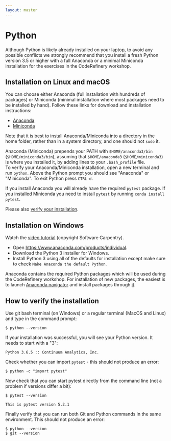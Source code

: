 ```yaml
---
layout: master
---
```


# Python

Although Python is likely already installed on your laptop, to avoid
any possible conflicts we strongly recommend that you install a fresh
Python version 3.5 or higher with a full Anaconda or a minimal
Miniconda installation for the exercises in the CodeRefinery workshop.

## Installation on Linux and macOS

You can choose either Anaconda (full installation with hundreds of
packages) or Miniconda (minimal installation where most packages need
to be installed by hand). Follow these links for download and
installation instructions:

- [Anaconda](https://docs.continuum.io/anaconda/install)
- [Miniconda](https://docs.conda.io/en/latest/miniconda.html)


Note that it is best to install Anaconda/Miniconda into a directory in
the home folder, rather than in a system directory, and one should not
`sudo` it.

Anaconda (Miniconda) prepends your PATH with `$HOME/anaconda3/bin`
(`$HOME/miniconda3/bin`), assuming that `$HOME/anaconda3`
(`$HOME/miniconda3`) is where you installed it, by adding lines to
your `.bash_profile` file.  
To verify your Anaconda/Miniconda
installation, open a new terminal and run `python`. Above the Python
prompt you should see "Anaconda" or "Miniconda". To exit Python press
`CTRL-d`.

If you install Anaconda you will already have the required `pytest`
package. If you installed Miniconda you need to install `pytest`
by running `conda install pytest`.

Please also [verify your installation](#how-to-verify-the-installation).


## Installation on Windows

Watch the [video tutorial](https://www.youtube.com/watch?v=xxQ0mzZ8UvA)
(copyright Software Carpentry).

- Open <https://www.anaconda.com/products/individual>.
- Download the Python 3 installer for Windows.
- Install Python 3 using all of the defaults for installation except make sure to check
  `Make Anaconda the default Python`.

Anaconda contains the required Python packages which will be used
during the CodeRefinery workshop.  For installation of new packages,
the easiest is to launch [Anaconda
navigator](https://docs.anaconda.com/anaconda/navigator/) and install
packages through
[it](https://docs.anaconda.com/anaconda/navigator/tutorials/manage-packages/).

## How to verify the installation

Use git bash terminal (on Windows) or a regular terminal (MacOS and Linux) and type in the command prompt:

```shell
$ python --version
```
If your installation was successful, you will see your Python version. It needs to start with a "3":

```shell
Python 3.6.5 :: Continuum Analytics, Inc.
```

Check whether you can import `pytest` - this should not produce an error:

```shell
$ python -c "import pytest"
```

Now check that you can start pytest directly from the command
line (not a problem if versions differ a bit):

```shell
$ pytest --version

This is pytest version 5.2.1
```

Finally verify that you can run both Git and Python commands in the same environment.
This should not produce an error:

```shell
$ python --version
$ git --version
```
